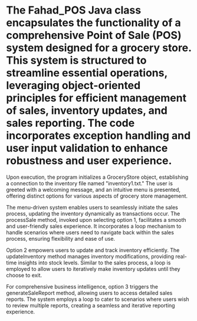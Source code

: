 # The Fahad_POS Java class encapsulates the functionality of a comprehensive Point of Sale (POS) system designed for a grocery store. This system is structured to streamline essential operations, leveraging object-oriented principles for efficient management of sales, inventory updates, and sales reporting. The code incorporates exception handling and user input validation to enhance robustness and user experience.

Upon execution, the program initializes a GroceryStore object, establishing a connection to the inventory file named "inventory1.txt." The user is greeted with a welcoming message, and an intuitive menu is presented, offering distinct options for various aspects of grocery store management.

The menu-driven system enables users to seamlessly initiate the sales process, updating the inventory dynamically as transactions occur. The processSale method, invoked upon selecting option 1, facilitates a smooth and user-friendly sales experience. It incorporates a loop mechanism to handle scenarios where users need to navigate back within the sales process, ensuring flexibility and ease of use.

Option 2 empowers users to update and track inventory efficiently. The updateInventory method manages inventory modifications, providing real-time insights into stock levels. Similar to the sales process, a loop is employed to allow users to iteratively make inventory updates until they choose to exit.

For comprehensive business intelligence, option 3 triggers the generateSaleReport method, allowing users to access detailed sales reports. The system employs a loop to cater to scenarios where users wish to review multiple reports, creating a seamless and iterative reporting experience.
